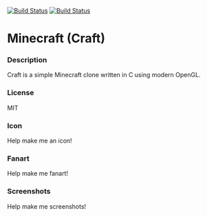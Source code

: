 [![Build Status](https://travis-ci.org/kodi-game/game.libretro.craft.svg?branch=master)](https://travis-ci.org/kodi-game/game.libretro.craft)
[![Build Status](https://ci.appveyor.com/api/projects/status/github/kodi-game/game.libretro.craft?svg=true)](https://ci.appveyor.com/project/kodi-game/game-libretro-craft)

# Minecraft (Craft)

### Description

Craft is a simple Minecraft clone written in C using modern OpenGL.

### License

MIT

### Icon

Help make me an icon!

### Fanart

Help make me fanart!

### Screenshots

Help make me screenshots!
